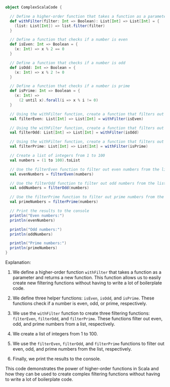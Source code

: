 ```scala
object ComplexScalaCode {

  // Define a higher-order function that takes a function as a parameter and returns a new function
  def withFilter(filter: Int => Boolean): List[Int] => List[Int] = {
    (list: List[Int]) => list.filter(filter)
  }

  // Define a function that checks if a number is even
  def isEven: Int => Boolean = {
    (x: Int) => x % 2 == 0
  }

  // Define a function that checks if a number is odd
  def isOdd: Int => Boolean = {
    (x: Int) => x % 2 != 0
  }

  // Define a function that checks if a number is prime
  def isPrime: Int => Boolean = {
    (x: Int) =>
      (2 until x).forall(i => x % i != 0)
  }

  // Using the withFilter function, create a function that filters out even numbers from a list
  val filterEven: List[Int] => List[Int] = withFilter(isEven)

  // Using the withFilter function, create a function that filters out odd numbers from a list
  val filterOdd: List[Int] => List[Int] = withFilter(isOdd)

  // Using the withFilter function, create a function that filters out prime numbers from a list
  val filterPrime: List[Int] => List[Int] = withFilter(isPrime)

  // Create a list of integers from 1 to 100
  val numbers = (1 to 100).toList

  // Use the filterEven function to filter out even numbers from the list
  val evenNumbers = filterEven(numbers)

  // Use the filterOdd function to filter out odd numbers from the list
  val oddNumbers = filterOdd(numbers)

  // Use the filterPrime function to filter out prime numbers from the list
  val primeNumbers = filterPrime(numbers)

  // Print the results to the console
  println("Even numbers:")
  println(evenNumbers)

  println("Odd numbers:")
  println(oddNumbers)

  println("Prime numbers:")
  println(primeNumbers)
}
```

Explanation:

1. We define a higher-order function `withFilter` that takes a function as a parameter and returns a new function. This function allows us to easily create new filtering functions without having to write a lot of boilerplate code.

2. We define three helper functions: `isEven`, `isOdd`, and `isPrime`. These functions check if a number is even, odd, or prime, respectively.

3. We use the `withFilter` function to create three filtering functions: `filterEven`, `filterOdd`, and `filterPrime`. These functions filter out even, odd, and prime numbers from a list, respectively.

4. We create a list of integers from 1 to 100.

5. We use the `filterEven`, `filterOdd`, and `filterPrime` functions to filter out even, odd, and prime numbers from the list, respectively.

6. Finally, we print the results to the console.

This code demonstrates the power of higher-order functions in Scala and how they can be used to create complex filtering functions without having to write a lot of boilerplate code.